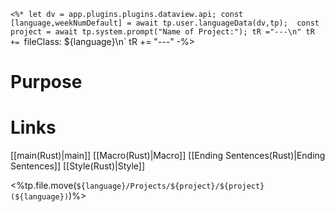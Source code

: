 `<%*
let dv = app.plugins.plugins.dataview.api;
const [language,weekNumDefault] = await tp.user.languageData(dv,tp); 
const project = await tp.system.prompt("Name of Project:");
tR ="---\n"
tR += `fileClass: ${language}\n`
tR += "---"
-%>

# Purpose


# Links

[[main(Rust)|main]]
[[Macro(Rust)|Macro]]
[[Ending Sentences(Rust)|Ending Sentences]]
[[Style(Rust)|Style]]


<%tp.file.move(`${language}/Projects/${project}/${project}(${language})`)%>

